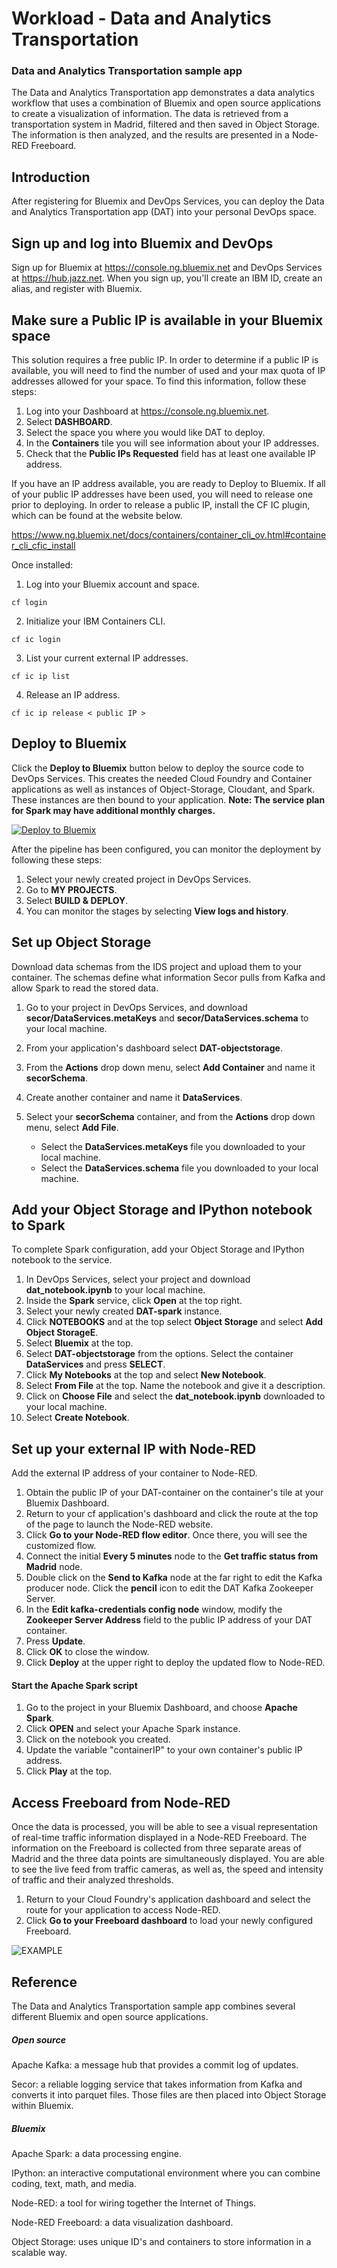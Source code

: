 # Workload - Data and Analytics Transportation


### Data and Analytics Transportation sample app


The Data and Analytics Transportation app demonstrates
a data analytics workflow that uses a combination of Bluemix and open source applications to create a visualization of information.
The data is retrieved from a transportation system in Madrid, filtered and then saved in Object Storage. The information is then analyzed, and the results are presented in a Node-RED Freeboard.


## Introduction

After registering for Bluemix and DevOps Services, you can deploy the Data and Analytics Transportation app (DAT) into your personal DevOps space.

## Sign up and log into Bluemix and DevOps

Sign up for Bluemix at https://console.ng.bluemix.net and DevOps Services at https://hub.jazz.net.
When you sign up, you'll create an IBM ID, create an alias, and register with Bluemix.


## Make sure a Public IP is available in your Bluemix space

This solution requires a free public IP. In order to determine if a public IP is available, you will need to find the number of  used and your max quota of IP addresses allowed for your space.
To find this information, follow these steps:

1. Log into your Dashboard at https://console.ng.bluemix.net.
2. Select **DASHBOARD**.
3. Select the space you where you would like DAT to deploy.
4. In the **Containers** tile you will see information about your IP addresses.
5. Check that the **Public IPs Requested** field has at least one available IP address.

If you have an IP address available, you are ready to Deploy to Bluemix. If all of your public IP addresses have been used, you will need to release one prior to deploying. In order to release a public IP, install the CF IC plugin, which can be found at the website below.

https://www.ng.bluemix.net/docs/containers/container_cli_ov.html#container_cli_cfic_install

Once installed:

1. Log into your Bluemix account and space.
```
cf login
```
2. Initialize your IBM Containers CLI.
```
cf ic login
```
3. List your current external IP addresses.
```
cf ic ip list
```
4. Release an IP address.
```
cf ic ip release < public IP >
```


## Deploy to Bluemix

Click the **Deploy to Bluemix** button below to deploy the source code to DevOps Services. This creates the needed Cloud Foundry and Container applications as well as instances of Object-Storage, Cloudant, and Spark. These instances are then bound to your application. **Note: The service plan for Spark may have additional monthly charges.**

 [![Deploy to Bluemix](https://bluemix.net/deploy/button.png)](https://bluemix.net/deploy?repository=https://github.com/cfsworkload/data-analytics-transportation)

After the pipeline has been configured, you can monitor the deployment by following these steps:

1. Select your newly created project in DevOps Services.
2. Go to **MY PROJECTS**.
3. Select **BUILD & DEPLOY**.
4. You can monitor the stages by selecting **View logs and history**.

## Set up Object Storage

Download data schemas from the IDS project and upload them to your container. The schemas define what information Secor pulls from Kafka and allow Spark to read the stored data.

1. Go to your project in DevOps Services, and download **secor/DataServices.metaKeys** and **secor/DataServices.schema** to your local machine.
2. From your application's dashboard select **DAT-objectstorage**.
3. From the **Actions** drop down menu, select **Add Container** and name it **secorSchema**.
4. Create another container and name it **DataServices**.
5. Select your **secorSchema** container, and from the **Actions** drop down menu, select **Add File**.

	-  Select the **DataServices.metaKeys** file you downloaded to your local machine.
	-  Select the **DataServices.schema** file you downloaded to your local machine.


## Add your Object Storage and IPython notebook to Spark

To complete Spark configuration, add your Object Storage and IPython notebook to the service.

1. In DevOps Services, select your project and download **dat_notebook.ipynb** to your local machine.
2. Inside the **Spark** service, click **Open** at the top right.
3. Select your newly created **DAT-spark** instance.
4. Click **NOTEBOOKS** and at the top select **Object Storage** and select **Add Object StorageE**.
5. Select **Bluemix** at the top.
6. Select **DAT-objectstorage** from the options. Select the container **DataServices** and press **SELECT**.
7. Click **My Notebooks** at the top and select **New Notebook**.
8. Select **From File** at the top. Name the notebook and give it a description.
9. Click on **Choose File** and select the **dat_notebook.ipynb** downloaded to your local machine.
10. Select **Create Notebook**.


## Set up your external IP with Node-RED

Add the external IP address of your container to Node-RED.

1. Obtain the public IP of your DAT-container on the container's tile at your Bluemix Dashboard.
1. Return to your cf application's dashboard and click the route at the top of the page to launch the Node-RED website.
2. Click **Go to your Node-RED flow editor**. Once there, you will see the customized flow.
3. Connect the initial **Every 5 minutes** node to the **Get traffic status from Madrid** node.
4. Double click on the **Send to Kafka** node at the far right to edit the Kafka producer node. Click the **pencil** icon to edit the DAT Kafka Zookeeper Server.
5. In the **Edit kafka-credentials config node** window, modify the **Zookeeper Server Address** field to the public IP address of your DAT container.
6. Press **Update**.
7. Click **OK** to close the window.
8. Click **Deploy** at the upper right to deploy the updated flow to Node-RED.


#### Start the Apache Spark script

1. Go to the project in your Bluemix Dashboard, and choose **Apache Spark**.
2. Click **OPEN** and select your Apache Spark instance.
3. Click on the notebook you created.
4. Update the variable "containerIP" to your own container's public IP address.
5. Click **Play** at the top.


## Access Freeboard from Node-RED

Once the data is processed, you will be able to see a visual representation of real-time traffic information displayed in a Node-RED Freeboard. The information on the Freeboard is collected from three separate areas of Madrid and the three data points are simultaneously displayed. You are able to see the live feed from traffic cameras, as well as, the speed and intensity of traffic and their analyzed thresholds.

1. Return to your Cloud Foundry's application dashboard and select the route for your application to access Node-RED.
2. Click **Go to your Freeboard dashboard** to load your newly configured Freeboard.

  ![EXAMPLE](images/loaded_freeboard.png)

## Reference

The Data and Analytics Transportation sample app combines several different Bluemix and open source applications.

##### Open source

Apache Kafka: a message hub that provides a commit log of updates.

Secor: a reliable logging service that takes information from Kafka and converts it into parquet files. Those files are then placed into Object Storage within Bluemix.

##### Bluemix

Apache Spark: a data processing engine.

IPython: an interactive computational environment where you can combine coding, text, math, and media.

Node-RED: a tool for wiring together the Internet of Things.

Node-RED Freeboard: a data visualization dashboard.

Object Storage: uses unique ID's and containers to store information in a scalable way.
